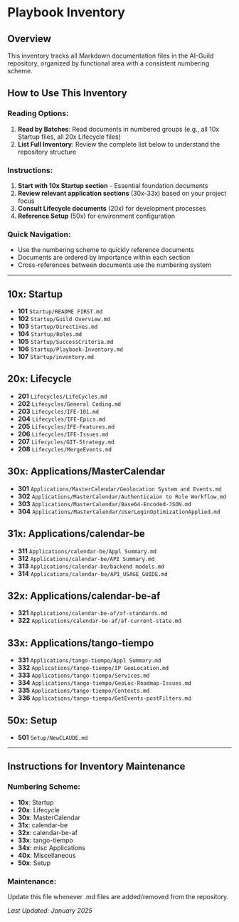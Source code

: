 # Playbook Inventory

## Overview
This inventory tracks all Markdown documentation files in the AI-Guild repository, organized by functional area with a consistent numbering scheme.

## How to Use This Inventory

### Reading Options:
1. **Read by Batches**: Read documents in numbered groups (e.g., all 10x Startup files, all 20x Lifecycle files)
2. **List Full Inventory**: Review the complete list below to understand the repository structure

### Instructions:
1. **Start with 10x Startup section** - Essential foundation documents
2. **Review relevant application sections** (30x-33x) based on your project focus
3. **Consult Lifecycle documents** (20x) for development processes
4. **Reference Setup** (50x) for environment configuration

### Quick Navigation:
- Use the numbering scheme to quickly reference documents
- Documents are ordered by importance within each section
- Cross-references between documents use the numbering system

---

## 10x: Startup
- **101** `Startup/README FIRST.md`
- **102** `Startup/Guild Overview.md`
- **103** `Startup/Directives.md`
- **104** `Startup/Roles.md`
- **105** `Startup/SuccessCriteria.md`
- **106** `Startup/Playbook-Inventory.md`
- **107** `Startup/inventory.md`

## 20x: Lifecycle
- **201** `Lifecycles/LifeCycles.md`
- **202** `Lifecycles/General Coding.md`
- **203** `Lifecycles/IFE-101.md`
- **204** `Lifecycles/IFE-Epics.md`
- **205** `Lifecycles/IFE-Features.md`
- **206** `Lifecycles/IFE-Issues.md`
- **207** `Lifecycles/GIT-Strategy.md`
- **208** `Lifecycles/MergeEvents.md`

## 30x: Applications/MasterCalendar
- **301** `Applications/MasterCalendar/Geolocation System and Events.md`
- **302** `Applications/MasterCalendar/Authenticaion to Role Workflow.md`
- **303** `Applications/MasterCalendar/Base64-Encoded-JSON.md`
- **304** `Applications/MasterCalendar/UserLoginOptimizationApplied.md`

## 31x: Applications/calendar-be
- **311** `Applications/calendar-be/Appl Summary.md`
- **312** `Applications/calendar-be/API Summary.md`
- **313** `Applications/calendar-be/backend models.md`
- **314** `Applications/calendar-be/API_USAGE_GUIDE.md`

## 32x: Applications/calendar-be-af
- **321** `Applications/calendar-be-af/af-standards.md`
- **322** `Applications/calendar-be-af/af-current-state.md`

## 33x: Applications/tango-tiempo
- **331** `Applications/tango-tiempo/Appl Summary.md`
- **332** `Applications/tango-tiempo/IP GeoLocation.md`
- **333** `Applications/tango-tiempo/Services.md`
- **334** `Applications/tango-tiempo/GeoLoc-Roadmap-Issues.md`
- **335** `Applications/tango-tiempo/Contexts.md`
- **336** `Applications/tango-tiempo/GetEvents-postFilters.md`

## 50x: Setup
- **501** `Setup/NewCLAUDE.md`

---

## Instructions for Inventory Maintenance

### Numbering Scheme:
- **10x**: Startup
- **20x**: Lifecycle  
- **30x**: MasterCalendar
- **31x**: calendar-be
- **32x**: calendar-be-af
- **33x**: tango-tiempo
- **34x**: misc Applications
- **40x**: Miscellaneous
- **50x**: Setup

### Maintenance:
Update this file whenever .md files are added/removed from the repository.

*Last Updated: January 2025*

